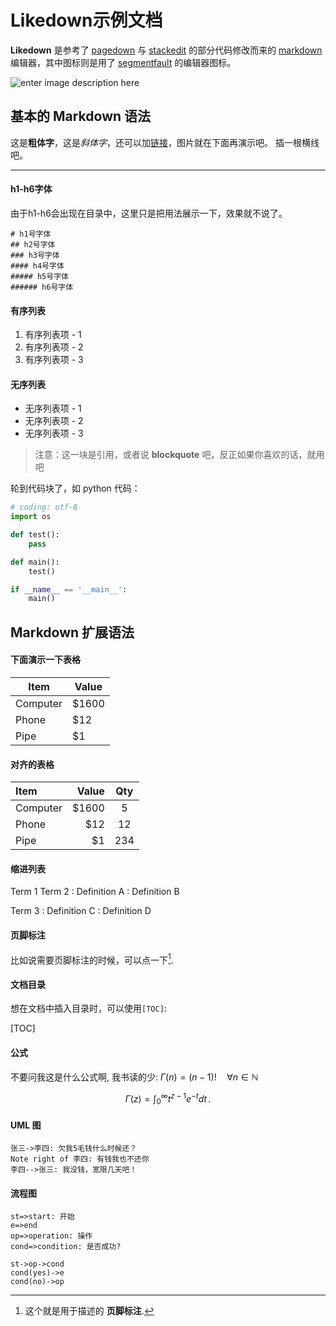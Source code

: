 Likedown示例文档
===============

**Likedown** 是参考了 [pagedown][1] 与 [stackedit][2] 的部分代码修改而来的 [markdown][3] 编辑器，其中图标则是用了 [segmentfault][4] 的编辑器图标。

![enter image description here][5]

基本的 Markdown 语法
-------------------
这是**粗体字**，这是*斜体字*，还可以加[链接][6]，图片就在下面再演示吧。
插一根横线吧。

----------

#### h1-h6字体

由于h1-h6会出现在目录中，这里只是把用法展示一下，效果就不说了。

```
# h1号字体
## h2号字体
### h3号字体
#### h4号字体
##### h5号字体
###### h6号字体
```

#### 有序列表

  1. 有序列表项 - 1
  2. 有序列表项 - 2
  3. 有序列表项 - 3

#### 无序列表

  - 无序列表项 - 1
  - 无序列表项 - 2
  - 无序列表项 - 3

> 注意：这一块是引用，或者说 **blockquote** 吧，反正如果你喜欢的话，就用吧

轮到代码块了，如 python 代码：

```python
# coding: utf-8
import os

def test():
    pass

def main():
    test()

if __name__ == '__main__':
    main()
```

Markdown 扩展语法
----------------

#### 下面演示一下表格

Item     | Value
-------- | ---
Computer | $1600
Phone    | $12
Pipe     | $1

#### 对齐的表格

| Item     | Value | Qty   |
| :------- | ----: | :---: |
| Computer | $1600 |  5    |
| Phone    | $12   |  12   |
| Pipe     | $1    |  234  |

#### 缩进列表

Term 1
Term 2
:   Definition A
:   Definition B

Term 3
:   Definition C
:   Definition D

#### 页脚标注

比如说需要页脚标注的时候，可以点一下[^footnote].
[^footnote]: 这个就是用于描述的 **页脚标注**.

#### 文档目录

想在文档中插入目录时，可以使用`[TOC]`:

[TOC]
 
#### 公式

不要问我这是什么公式啊, 我书读的少: $\Gamma(n) = (n-1)!\quad\forall n\in\mathbb N$

$$
\Gamma(z) = \int_0^\infty t^{z-1}e^{-t}dt\,.
$$

#### UML 图

```sequence
张三->李四: 欠我5毛钱什么时候还？
Note right of 李四: 有钱我也不还你
李四-->张三: 我没钱，宽限几天吧！
```

#### 流程图

```flow
st=>start: 开始
e=>end
op=>operation: 操作
cond=>condition: 是否成功?

st->op->cond
cond(yes)->e
cond(no)->op
```


  [1]: https://github.com/ujifgc/pagedown
  [2]: https://github.com/benweet/stackedit
  [3]: http://www.appinn.com/markdown/
  [4]: http://segmentfault.com/
  [5]: http://static.segmentfault.com/build/global/img/editor/editor@2x.png
  [6]: http://www.chiki.org/